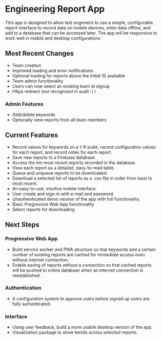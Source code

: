 # Engineering Report App

This app is designed to allow test engineers to use a simple, configurable report interface to record data on mobile devices, enter data offline, and add to a database that can be accessed later. The app will be responsive to work well in mobile and desktop configurations.

## Most Recent Changes

* Team creation
* Improved loading and error notifications
* Optional loading for reports above the initial 10 available
* Team admin functionality
* Users can now select an existing team at signup
* Https redirect (not recognized in audit :( )

### Admin Features

* Add/delete keywords
* Optionally view reports from all team members

## Current Features

* Record values for keywords on a 1-9 scale, record configuration values for each report, and record notes for each report.
* Save new reports to a Firebase database.
* Access the ten most recent reports recorded in the database.
* View each report as a detailed, easy-to-read table.
* Queue and unqueue reports to be downloaded.
* Download a selected list of reports as a .csv file in order from least to most recent.
* An easy-to-use, intuitive mobile interface.
* User create and sign-in with e-mail and password.
* Unauthenticated demo version of the app with full functionality.
* Basic Progressive Web App functionality
* Select reports for downloading

## Next Steps

### Progressive Web App
* Build service worker and PWA structure so that keywords and a certain number of existing reports are cached for immediate access even without internet connection.
* Enable saving of reports without a connection so that cached reports will be pushed to online database when an internet connection is reestablished.

### Authentication
* A configuration system to approve users before signed up users are fully authenticated.

### Interface
* Using user feedback, build a more usable desktop version of the app.
* Visualization package to show trends across selected reports.
